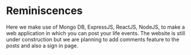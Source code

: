 # Reminiscences
Here we make use of Mongo DB, ExpressJS, ReactJS, NodeJS, to make a web application in which you can post your life events. The website is still under construction but we are planning to add comments feature to the posts and also a sign in page.
